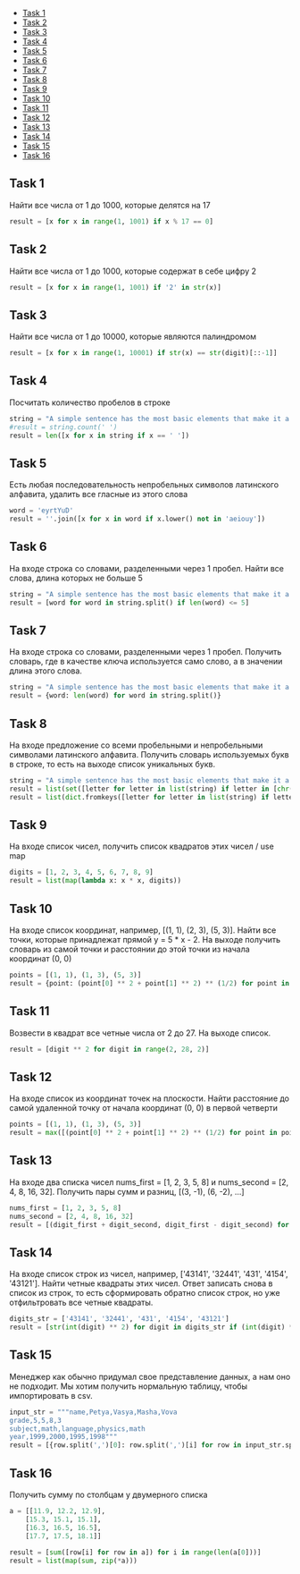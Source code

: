 + [Task 1](#Task-1)
+ [Task 2](#Task-2)
+ [Task 3](#Task-3)
+ [Task 4](#Task-4)
+ [Task 5](#Task-5)
+ [Task 6](#Task-6)
+ [Task 7](#Task-7)
+ [Task 8](#Task-8)
+ [Task 9](#Task-9)
+ [Task 10](#Task-10)
+ [Task 11](#Task-11)
+ [Task 12](#Task-12)
+ [Task 13](#Task-13)
+ [Task 14](#Task-14)
+ [Task 15](#Task-15)
+ [Task 16](#Task-16)

## Task 1

Найти все числа от 1 до 1000, которые делятся на 17
```python
result = [x for x in range(1, 1001) if x % 17 == 0]
```

## Task 2

Найти все числа от 1 до 1000, которые содержат в себе цифру 2
```python
result = [x for x in range(1, 1001) if '2' in str(x)]
```

## Task 3

Найти все числа от 1 до 10000, которые являются палиндромом
```python
result = [x for x in range(1, 10001) if str(x) == str(digit)[::-1]]
```

## Task 4

Посчитать количество пробелов в строке
```python
string = "A simple sentence has the most basic elements that make it a sentence: a subject a verb and a completed thought"
#result = string.count(' ')
result = len([x for x in string if x == ' '])
```

## Task 5

Есть любая последовательность непробельных символов латинского алфавита, удалить все гласные из этого слова
```python
word = 'eyrtYuD'
result = ''.join([x for x in word if x.lower() not in 'aeiouy'])
```

## Task 6

 На входе строка со словами, разделенными через 1 пробел. Найти все слова, длина которых не больше 5
```python
string = "A simple sentence has the most basic elements that make it a sentence: a subject a verb and a completed thought"
result = [word for word in string.split() if len(word) <= 5]
```

## Task 7

На входе строка со словами, разделенными через 1 пробел. Получить словарь, где в качестве ключа используется само слово, а в значении длина этого слова.
```python
string = "A simple sentence has the most basic elements that make it a sentence: a subject a verb and a completed thought"
result = {word: len(word) for word in string.split()}
```

## Task 8

На входе предложение со всеми пробельными и непробельными символами латинского алфавита. Получить словарь используемых букв в строке, то есть на выходе список уникальных букв.
```python
string = "A simple sentence has the most basic elements that make it a sentence: a subject a verb and a completed thought"
result = list(set([letter for letter in list(string) if letter in [chr(i) for i in range(97, 123)]]))
result = list(dict.fromkeys([letter for letter in list(string) if letter in [chr(i) for i in range(97, 123)]]).keys())
```

## Task 9

На входе список чисел, получить список квадратов этих чисел / use map
```python
digits = [1, 2, 3, 4, 5, 6, 7, 8, 9]
result = list(map(lambda x: x * x, digits))
```

## Task 10

На входе список координат, например, [(1, 1), (2, 3), (5, 3)]. Найти все точки, которые принадлежат прямой y = 5 * x - 2. 
На выходе получить словарь из самой точки и расстоянии до этой точки из начала координат (0, 0)
```python
points = [(1, 1), (1, 3), (5, 3)]
result = {point: (point[0] ** 2 + point[1] ** 2) ** (1/2) for point in points if point[1] == 5 * point[0] - 2}
```

## Task 11

Возвести в квадрат все четные числа от 2 до 27. На выходе список.
```python
result = [digit ** 2 for digit in range(2, 28, 2)]
```

## Task 12

На входе список из координат точек на плоскости. Найти расстояние до самой удаленной точку от начала координат (0, 0) в первой четверти 
```python
points = [(1, 1), (1, 3), (5, 3)]
result = max([(point[0] ** 2 + point[1] ** 2) ** (1/2) for point in points if point[0] > 0 and point[1] > 0])
```

## Task 13

На входе два списка чисел nums_first = [1, 2, 3, 5, 8] и nums_second = [2, 4, 8, 16, 32]. Получить пары сумм и разниц, [(3, -1), (6, -2), ...]
```python
nums_first = [1, 2, 3, 5, 8]
nums_second = [2, 4, 8, 16, 32]
result = [(digit_first + digit_second, digit_first - digit_second) for digit_first, digit_second in zip(nums_first, nums_second)]
```

## Task 14

На входе список строк из чисел, например, ['43141', '32441', '431', '4154', '43121']. Найти четные квадраты этих чисел. Ответ записать снова в список из строк, то есть сформировать обратно список строк, но уже отфильтровать все четные квадраты.
```python
digits_str = ['43141', '32441', '431', '4154', '43121']
result = [str(int(digit) ** 2) for digit in digits_str if (int(digit) ** 2) % 2 == 0]
```

## Task 15

Менеджер как обычно придумал свое представление данных, а нам оно не подходит. Мы хотим получить нормальную таблицу, чтобы импортировать в csv.

```python
input_str = """name,Petya,Vasya,Masha,Vova
grade,5,5,8,3
subject,math,language,physics,math
year,1999,2000,1995,1998"""
result = [{row.split(',')[0]: row.split(',')[i] for row in input_str.split('\n')} for i in range(1, len(input_str.split('\n')[0].split(',')))]
```

## Task 16

Получить сумму по столбцам у двумерного списка
```python
a = [[11.9, 12.2, 12.9],
    [15.3, 15.1, 15.1],
    [16.3, 16.5, 16.5],
    [17.7, 17.5, 18.1]]
    
result = [sum([row[i] for row in a]) for i in range(len(a[0]))]
result = list(map(sum, zip(*a)))
```
